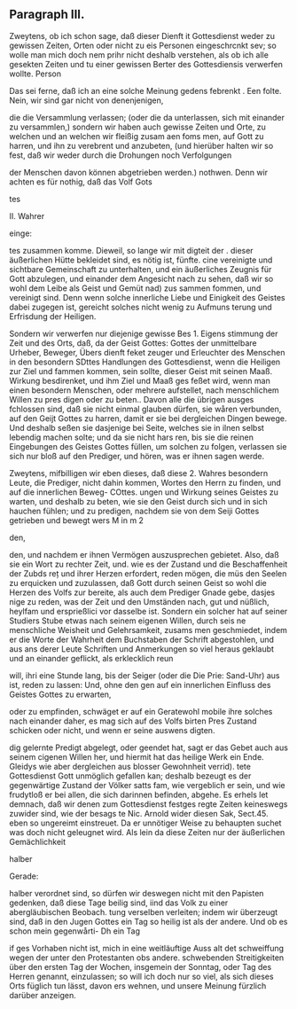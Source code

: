

<!-- Seite 482 -->
Paragraph  III.
---------------

Zweytens, ob ich schon sage, daß dieser Dienft it Gottesdienst weder zu gewissen Zeiten, Orten oder nicht zu eis Personen eingeschrcnkt sev; so wolle man mich doch nem prihr nicht deshalb verstehen, als ob ich alle gesekten Zeiten und tu einer gewissen Berter des Gottesdiensis verwerfen wollte. Person

Das sei ferne, daß ich an eine solche Meinung gedens febrenkt . Een folte. Nein, wir sind gar nicht von denenjenigen,

die die Versammlung verlassen; (oder die da unterlassen, sich mit einander zu versammlen,) sondern wir haben auch gewisse Zeiten und Orte, zu welchen und an welchen wir fleißig zusam aen foms men, auf Gott zu harren, und ihn zu verebrent und anzubeten, (und hierüber halten wir so fest, daß wir weder durch die Drohungen noch Verfolgungen

der Menschen davon können abgetrieben werden.) nothwen. Denn wir achten es für nothig, daß das Volf Gots

tes

II. Wahrer

einge:
<!-- Seite 483 -->
tes zusammen komme. Dieweil, so lange wir mit digteit der . dieser äußerlichen Hütte bekleidet sind, es nötig ist, fünfte. cine vereinigte und sichtbare Gemeinschaft zu unterhalten, und ein äußerliches Zeugnis für Gott abzulegen, und einander dem Angesicht nach zu sehen, daß wir so wohl dem Leibe als Geist und Gemüt nad) zus sammen fommen, und vereinigt
 sind. Denn wenn solche innerliche Liebe und Einigkeit des Geistes dabei zugegen ist, gereicht solches nicht wenig zu Aufmuns terung und Erfrisdung der Heiligen.

Sondern wir verwerfen nur diejenige gewisse Bes 1. Eigens stimmung der Zeit und des Orts, daß, da der Geist Gottes: Gottes der unmittelbare Urheber, Beweger, Übers dienft feket zeuger und Erleuchter des Menschen in den besondern SDttes Handlungen des Gottesdienst, wenn die Heiligen zur Ziel und fammen kommen, sein sollte, dieser Geist mit seinen Maaß. Wirkung besdirenket, und ihm
 Ziel und Maaß ges feßet wird, wenn man einen besondern Menschen, oder mehrere aufstellet, nach menschlichem Willen zu pres digen oder zu beten.. Davon alle die übrigen ausges fchlossen sind, daß sie nicht einmal glauben dürfen, sie wåren verbunden, auf den Geijt Gottes zu harren, damit er sie bei dergleichen Dingen bewege. Und deshalb seßen sie dasjenige bei Seite, welches sie in ilnen selbst lebendig machen solte; und da sie nicht hars ren, bis sie die reinen Eingebungen des Geistes Gottes füllen, um solchen zu folgen, verlassen sie sich nur bloß auf den Prediger, und hören, was er ihnen sagen werde.

Zweytens, mifbilligen wir eben dieses, daß diese 2. Wahres besondern Leute, die Prediger, nicht dahin kommen, Wortes den Herrn zu finden, und auf die innerlichen Beweg- COttes. ungen und Wirkung seines Geistes zu warten, und deshalb zu beten, wie sie den Geist durch sich und in sich hauchen fühlen; und zu predigen, nachdem sie von dem Seiji Gottes getrieben und bewegt wers M in m 2

den,
<!-- Seite 484 -->
den, und nachdem er ihnen Vermögen auszusprechen gebietet. Also, daß sie ein Wort zu rechter Zeit, und. wie es der Zustand und die Beschaffenheit der Zubds reț und ihrer Herzen erfordert, reden mögen, die müs den Seelen zu erquicken und zuzulassen, daß Gott durch seinen Geist so wohl die Herzen des Volfs zur bereite, als auch dem Prediger Gnade gebe, dasjes nige zu reden, was der Zeit und den Umständen nach, gut und nüßlich, heylfam und ersprießlici vor dasselbe ist. Sondern ein solcher hat auf seiner Studiers Stube etwas nach seinem eigenen Willen, durch seis ne menschliche Weisheit und Gelehrsamkeit, zusams men geschmiedet, indem er die Worte der Wahrheit dem Buchstaben der Schrift abgestohlen, und aus ans derer Leute Schriften und Anmerkungen so viel heraus geklaubt und an einander geflickt, als erklecklich reun

will, ihri eine Stunde lang, bis der Seiger (oder die Die Prie: Sand-Uhr) aus ist, reden zu lassen: Und, ohne den gen auf ein innerlichen Einfluss des Geistes Gottes zu erwarten,

oder zu empfinden, schwäget er auf ein Geratewohl mobile ihre solches nach einander daher, es mag sich auf des Volfs birten Pres Zustand schicken oder nicht, und wenn er seine auswens digten.

dig gelernte Predigt abgelegt, oder geendet hat, sagt er das Gebet auch aus seinem cigenen Willen her, und hiermit hat das heilige Werk ein Ende. Gleidys wie aber dergleichen aus blosser Gewohnheit verrid). tete Gottesdienst Gott unmöglich gefallen kan; deshalb bezeugt es der gegenwärtige Zustand der Völker satts fam, wie vergeblich er sein, und wie frudytloß er bei allen, die sich darinnen befinden, abgehe. Es erhels let demnach, daß wir denen zum Gottesdienst festges regte Zeiten keineswegs zuwider sind, wie der besags te Nic. Arnold wider diesen Sak, Sect.45. eben so ungereimt einstreuet. Da er unnötiger Weise zu behaupten suchet was doch nicht geleugnet wird. Als lein da diese Zeiten nur der äußerlichen Gemächlichkeit

halber

Gerade:
<!-- Seite 485 -->

halber verordnet sind, so dürfen wir deswegen nicht mit den Papisten gedenken, daß diese Tage beilig sind, iind das Volk zu einer abergläubischen Beobach. tung verselben verleiten; indem wir überzeugt sind, daß in den Jugen Gottes ein Tag so heilig ist als der andere. Und ob es schon mein gegenwårti- Dh ein Tag

if ges Vorhaben nicht ist, mich in eine weitläuftige Auss alt det schweiffung wegen der unter den Protestanten obs andere. schwebenden Streitigkeiten über den ersten Tag der Wochen, insgemein der Sonntag, oder Tag des Herren genannt, einzulassen; so will ich doch nur so viel, als sich dieses Orts füglich tun lässt, davon ers wehnen, und unsere Meinung fürzlich darüber anzeigen.
